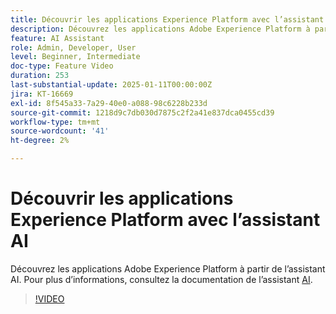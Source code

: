 ```yaml
---
title: Découvrir les applications Experience Platform avec l’assistant AI
description: Découvrez les applications Adobe Experience Platform à partir de l’assistant AI.
feature: AI Assistant
role: Admin, Developer, User
level: Beginner, Intermediate
doc-type: Feature Video
duration: 253
last-substantial-update: 2025-01-11T00:00:00Z
jira: KT-16669
exl-id: 8f545a33-7a29-40e0-a088-98c6228b233d
source-git-commit: 1218d9c7db030d7875c2f2a41e837dca0455cd39
workflow-type: tm+mt
source-wordcount: '41'
ht-degree: 2%

---
```



# Découvrir les applications Experience Platform avec l’assistant AI

Découvrez les applications Adobe Experience Platform à partir de l’assistant AI. Pour plus d’informations, consultez la documentation de l’assistant [AI](https://experienceleague.adobe.com/fr/docs/experience-platform/ai-assistant/home).

>[!VIDEO](https://video.tv.adobe.com/v/3441026/?learn=on&enablevpops&captions=fre_fr)
